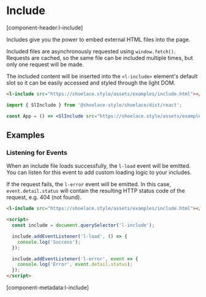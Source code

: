# Include

[component-header:l-include]

Includes give you the power to embed external HTML files into the page.

Included files are asynchronously requested using `window.fetch()`. Requests are cached, so the same file can be included multiple times, but only one request will be made.

The included content will be inserted into the `<l-include>` element's default slot so it can be easily accessed and styled through the light DOM.

```html preview
<l-include src="https://shoelace.style/assets/examples/include.html"></l-include>
```

```jsx react
import { SlInclude } from '@shoelace-style/shoelace/dist/react';

const App = () => <SlInclude src="https://shoelace.style/assets/examples/include.html" />;
```

## Examples

### Listening for Events

When an include file loads successfully, the `l-load` event will be emitted. You can listen for this event to add custom loading logic to your includes.

If the request fails, the `l-error` event will be emitted. In this case, `event.detail.status` will contain the resulting HTTP status code of the request, e.g. 404 (not found).

```html
<l-include src="https://shoelace.style/assets/examples/include.html"></l-include>

<script>
  const include = document.querySelector('l-include');

  include.addEventListener('l-load', () => {
    console.log('Success');
  });

  include.addEventListener('l-error', event => {
    console.log('Error', event.detail.status);
  });
</script>
```

[component-metadata:l-include]

